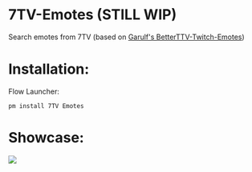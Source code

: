 # 7TV-Emotes (STILL WIP)
Search emotes from 7TV (based on [Garulf's BetterTTV-Twitch-Emotes](https://github.com/Garulf/BetterTTV-Twitch-Emotes))

# Installation:

Flow Launcher:
```
pm install 7TV Emotes
```

# Showcase:
![](https://github.com/WaterBoiledPizza/7TV-Emotes/blob/main/show.gif)

